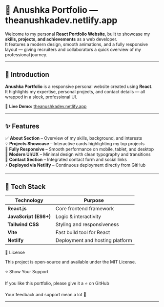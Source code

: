 # 💼 Anushka Portfolio — theanushkadev.netlify.app

Welcome to my personal **React Portfolio Website**, built to showcase my **skills, projects, and achievements** as a web developer.  
It features a modern design, smooth animations, and a fully responsive layout — giving recruiters and collaborators a quick overview of my professional journey.

---

## 🌟 Introduction

**Anushka Portfolio** is a responsive personal website created using **React**.  
It highlights my expertise, personal projects, and contact details — all wrapped in a sleek, professional UI.

🚀 **Live Demo:** [theanushkadev.netlify.app](https://theanushkadev.netlify.app/)

---

## ✨ Features

✅ **About Section** – Overview of my skills, background, and interests  
💡 **Projects Showcase** – Interactive cards highlighting my top projects  
📱 **Fully Responsive** – Smooth performance on mobile, tablet, and desktop  
🎨 **Modern UI/UX** – Minimal design with clean typography and transitions  
📧 **Contact Section** – Integrated contact form and social links  
⚡ **Deployed via Netlify** – Continuous deployment directly from GitHub  

---

## 🧰 Tech Stack

| Technology | Purpose |
|-------------|----------|
| **React.js** | Core frontend framework |
| **JavaScript (ES6+)** | Logic & interactivity |
| **Tailwind CSS** | Styling and responsiveness |
| **Vite** | Fast build tool for React |
| **Netlify** | Deployment and hosting platform |

📜 License

This project is open-source and available under the MIT License.

⭐ Show Your Support

If you like this portfolio, please give it a ⭐ on GitHub

Your feedback and support mean a lot 🙌

---




